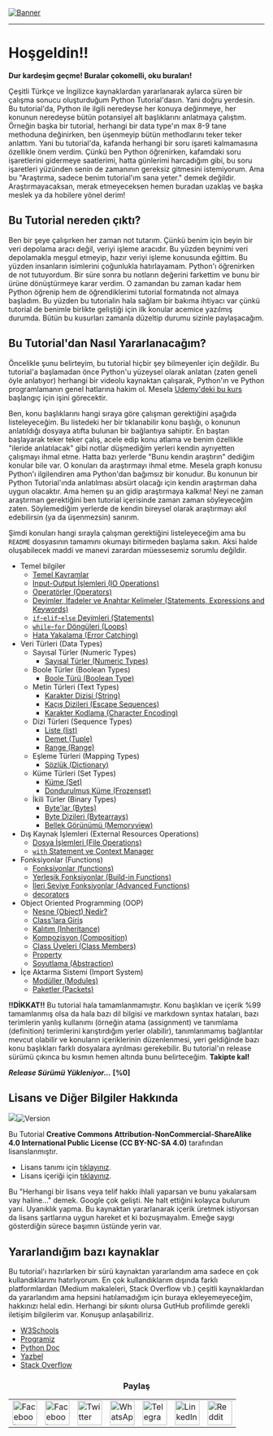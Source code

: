 
[![Banner](https://github.com/myygunduz/My-Blender-Works/blob/main/assets/specialedition/python-eğitimi-video.gif)](https://github.com/myygunduz)

<hr>

# Hoşgeldin!!

**Dur kardeşim geçme! Buralar çokomelli, oku buraları!**

Çeşitli Türkçe ve İngilizce kaynaklardan yararlanarak aylarca süren bir çalışma sonucu oluşturduğum Python Tutorial'dasın. Yani doğru yerdesin. Bu tutorial'da, Python ile ilgili neredeyse her konuya değinmeye, her konunun neredeyse bütün potansiyel alt başlıklarını anlatmaya çalıştım. Örneğin başka bir tutorial, herhangi bir data type'ın max 8-9 tane methoduna değinirken, ben üşenmeyip bütün methodlarını teker teker anlattım. Yani bu tutorial'da, kafanda herhangi bir soru işareti kalmamasına özellikle önem verdim. Çünkü ben Python öğrenirken, kafamdaki soru işaretlerini gidermeye saatlerimi, hatta günlerimi harcadığım gibi, bu soru işaretleri yüzünden senin de zamanının gereksiz gitmesini istemiyorum. Ama bu "Araştırma, sadece benim tutorial'ım sana yeter." demek değildir. Araştırmayacaksan, merak etmeyeceksen hemen buradan uzaklaş ve başka meslek ya da hobilere yönel derim!

## Bu Tutorial nereden çıktı?

Ben bir şeye çalışırken her zaman not tutarım. Çünkü benim için beyin bir veri depolama aracı değil, veriyi işleme aracıdır. Bu yüzden beynimi veri depolamakla meşgul etmeyip, hazır veriyi işleme konusunda eğittim. Bu yüzden insanların isimlerini çoğunlukla hatırlayamam. Python'ı öğrenirken de not tutuyordum. Bir süre sonra bu notların değerini farkettim ve bunu bir ürüne dönüştürmeye karar verdim. O zamandan bu zaman kadar hem Python öğrenip hem de öğrendiklerimi tutorial formatında not almaya başladım. Bu yüzden bu tutorialin hala sağlam bir bakıma ihtiyacı var çünkü tutorial de benimle birlikte geliştiği için ilk konular acemice yazılmış durumda. Bütün bu kusurları zamanla düzeltip durumu sizinle paylaşacağım.

## Bu Tutorial'dan Nasıl Yararlanacağım?

Öncelikle şunu belirteyim, bu tutorial hiçbir şey bilmeyenler için değildir. Bu tutorial'a başlamadan önce Python'u yüzeysel olarak anlatan (zaten geneli öyle anlatıyor) herhangi bir videolu kaynaktan çalışarak, Python'ın ve Python programlamanın genel hatlarına hakim ol. Mesela [Udemy'deki bu kurs](https://www.udemy.com/course/sifirdan-ileri-seviyeye-python/) başlangıç için işini görecektir.

Ben, konu başlıklarını hangi sıraya göre çalışman gerektiğini aşağıda listeleyeceğim. Bu listedeki her bir tıklanabilir konu başlığı, o konunun anlatıldığı dosyaya atıfta bulunan bir bağlantıya sahiptir. En baştan başlayarak teker teker çalış, acele edip konu atlama ve benim özellikle "ileride anlatılacak" gibi notlar düşmediğim yerleri kendin ayrıyetten çalışmayı ihmal etme. Hatta bazı yerlerde "Bunu kendin araştırın" dediğim konular bile var. O konuları da araştırmayı ihmal etme. Mesela graph konusu Python'ı ilgilendiren ama Python'dan bağımsız bir konudur. Bu konunun bir Python Tutorial'ında anlatılması absürt olacağı için kendin araştırman daha uygun olacaktır. Ama hemen şu an gidip araştırmaya kalkma! Neyi ne zaman araştırman gerektiğini ben tutorial içerisinde zaman zaman söyleyeceğim zaten. Söylemediğim yerlerde de kendin bireysel olarak araştırmayı akıl edebilirsin (ya da üşenmezsin) sanırım.

Şimdi konuları hangi sırayla çalışman gerektiğini listeleyeceğim ama bu `README` dosyasının tamamını okumayı bitirmeden başlama sakın. Aksi halde oluşabilecek maddi ve manevi zarardan müessesemiz sorumlu değildir.
- Temel bilgiler
    - [Temel Kavramlar](https://github.com/e-k-eyupoglu/python_tutorial/blob/main/python_tutorial/basic_concepts.md)
    - [Input-Output İşlemleri (IO Operations)](https://github.com/e-k-eyupoglu/python_tutorial/blob/main/python_tutorial/IO.md)
    - [Operatörler (Operators)](https://github.com/e-k-eyupoglu/python_tutorial/blob/main/python_tutorial/operators.md)
    - [Deyimler, İfadeler ve Anahtar Kelimeler (Statements, Expressions and Keywords)](https://github.com/e-k-eyupoglu/python_tutorial/blob/main/python_tutorial/statements/statements_and_keywords.md)
    - [`if`-`elif`-`else` Deyimleri (Statements)](https://github.com/e-k-eyupoglu/python_tutorial/blob/main/python_tutorial/statements/if-elif-else.md)
    - [`while`-`for` Döngüleri (Loops)](https://github.com/e-k-eyupoglu/python_tutorial/blob/main/python_tutorial/statements/while-for_loops.md)
    - [Hata Yakalama (Error Catching)](https://github.com/e-k-eyupoglu/python_tutorial/blob/main/python_tutorial/statements/error_catching.md)
- Veri Türleri (Data Types)
    - Sayısal Türler (Numeric Types)
        - [Sayısal Türler (Numeric Types)](https://github.com/e-k-eyupoglu/python_tutorial/blob/main/python_tutorial/data_types/numeric_types/numeric_types.md)
    - Boole Türler (Boolean Types)
        - [Boole Türü (Boolean Type)](https://github.com/e-k-eyupoglu/python_tutorial/blob/main/python_tutorial/data_types/boolean_types/bool.md)
    - Metin Türleri (Text Types)
        - [Karakter Dizisi (String)](https://github.com/e-k-eyupoglu/python_tutorial/blob/main/python_tutorial/data_types/text_type/string.md)
        - [Kaçış Dizileri (Escape Sequences)](https://github.com/e-k-eyupoglu/python_tutorial/blob/main/python_tutorial/data_types/text_type/escape_sequences.md)
        - [Karakter Kodlama (Character Encoding)](https://github.com/e-k-eyupoglu/python_tutorial/blob/main/python_tutorial/data_types/text_type/character_encoding.md)
    - Dizi Türleri (Sequence Types)
        - [Liste (list)](https://github.com/e-k-eyupoglu/python_tutorial/blob/main/python_tutorial/data_types/sequence_types/list.md)
        - [Demet (Tuple)](https://github.com/e-k-eyupoglu/python_tutorial/blob/main/python_tutorial/data_types/sequence_types/tuple.md)
        - [Range (Range)](https://github.com/e-k-eyupoglu/python_tutorial/blob/main/python_tutorial/data_types/sequence_types/range.md)
    - Eşleme Türleri (Mapping Types)
        - [Sözlük (Dictionary)](https://github.com/e-k-eyupoglu/python_tutorial/blob/main/python_tutorial/data_types/mapping_type/dictionary.md)
    - Küme Türleri (Set Types)
        - [Küme (Set)](https://github.com/e-k-eyupoglu/python_tutorial/blob/main/python_tutorial/data_types/set_types/set.md)
        - [Dondurulmuş Küme (Frozenset)](https://github.com/e-k-eyupoglu/python_tutorial/blob/main/python_tutorial/data_types/set_types/frozenset.md)
    - İkili Türler (Binary Types)
        - [Byte'lar (Bytes)](https://github.com/e-k-eyupoglu/python_tutorial/blob/main/python_tutorial/data_types/binary_types/bytes.md)
        - [Byte Dizileri (Bytearrays)](https://github.com/e-k-eyupoglu/python_tutorial/blob/main/python_tutorial/data_types/binary_types/bytearrays.md)
        - [Bellek Görünümü (Memoryview)](https://github.com/e-k-eyupoglu/python_tutorial/blob/main/python_tutorial/data_types/binary_types/memoryview.md)
- Dış Kaynak İşlemleri (External Resources Operations)
    - [Dosya İşlemleri (File Operations)](https://github.com/e-k-eyupoglu/python_tutorial/blob/main/python_tutorial/file_operations.md)
    - [`with` Statement ve Context Manager](https://github.com/e-k-eyupoglu/python_tutorial/blob/main/python_tutorial/statements/with_ve_context_manager.md)
- Fonksiyonlar (Functions)
    - [Fonksiyonlar (functions)](https://github.com/e-k-eyupoglu/python_tutorial/blob/main/python_tutorial/fonksiyonlar/functions.md)
    - [Yerleşik Fonksiyonlar (Build-in Functions)](https://github.com/e-k-eyupoglu/python_tutorial/blob/main/python_tutorial/fonksiyonlar/build-in_functions.md)
    - [İleri Seviye Fonksiyonlar (Advanced Functions)](https://github.com/e-k-eyupoglu/python_tutorial/blob/main/python_tutorial/fonksiyonlar/advanced_functions.md)
    - [decorators](https://github.com/e-k-eyupoglu/python_tutorial/blob/main/python_tutorial/fonksiyonlar/decorators.md)
- Object Oriented Programming (OOP)
    - [Nesne (Object) Nedir?](https://github.com/e-k-eyupoglu/python_tutorial/blob/main/python_tutorial/OOP/what_is_object.md)
    - [Class'lara Giriş](https://github.com/e-k-eyupoglu/python_tutorial/blob/main/python_tutorial/OOP/beginning_of_classes.md)
    - [Kalıtım (Inheritance)](https://github.com/e-k-eyupoglu/python_tutorial/blob/main/python_tutorial/OOP/Inheritance.md)
    - [Kompozisyon (Composition)](https://github.com/e-k-eyupoglu/python_tutorial/blob/main/python_tutorial/OOP/composition.md)
    - [Class Üyeleri (Class Members)](https://github.com/e-k-eyupoglu/python_tutorial/blob/main/python_tutorial/OOP/class_members.md)
    - [Property](https://github.com/e-k-eyupoglu/python_tutorial/blob/main/python_tutorial/OOP/property.md)
    - [Soyutlama (Abstraction)](https://github.com/e-k-eyupoglu/python_tutorial/blob/main/python_tutorial/OOP/abstract.md)
- İçe Aktarma Sistemi (Import System)
    - [Modüller (Modules)](https://github.com/e-k-eyupoglu/python_tutorial/blob/main/python_tutorial/modules.md)
    - [Paketler (Packets)](https://github.com/e-k-eyupoglu/python_tutorial/blob/main/python_tutorial/packets.md)

**!!DİKKAT!!** Bu tutorial hala tamamlanmamıştır. Konu başlıkları ve içerik %99 tamamlanmış olsa da hala bazı dil bilgisi ve markdown syntax hataları, bazı terimlerin yanlış kullanımı (örneğin atama (assignment) ve tanımlama (definition) terimlerini karıştırdığım yerler olabilir), tanımlanmamış bağlantılar mevcut olabilir ve konuların içeriklerinin düzenlenmesi, yeri geldiğinde bazı konu başlıkları farklı dosyalara ayrılması gerekebilir. Bu tutorial'ın release sürümü çıkınca bu kısmın hemen altında bunu belirteceğim. **Takipte kal!**

***Release Sürümü Yükleniyor...*** **[%0]**

## Lisans ve Diğer Bilgiler Hakkında

![](https://img.shields.io/static/v1?label=&message=Python&style=flat-square&logo=python&labelColor=346b9a&color=346b9a&logoColor=ffffff)![Version](https://img.shields.io/static/v1?label=Version&message=3.9.2&style=flat-square&labelColor=green&color=green)

Bu Tutorial **Creative Commons Attribution-NonCommercial-ShareAlike 4.0 International Public License (CC BY-NC-SA 4.0)** tarafından lisanslanmıştır.
- Lisans tanımı için [tıklayınız](https://creativecommons.org/licenses/by-nc-sa/4.0/).
- Lisans içeriği için [tıklayınız](https://creativecommons.org/licenses/by-nc-sa/4.0/legalcode).

Bu "Herhangi bir lisans veya telif hakkı ihlali yaparsan ve bunu yakalarsam vay haline..." demek. Google çok gelişti. Ne halt ettiğini kolayca bulurum yani. Uyanıklık yapma. Bu kaynaktan yararlanarak içerik üretmek istiyorsan da lisans şartlarına uygun hareket et ki bozuşmayalım. Emeğe saygı gösterdiğin sürece başımın üstünde yerin var.

## Yararlandığım bazı kaynaklar

Bu tutorial'ı hazırlarken bir sürü kaynaktan yararlandım ama sadece en çok kullandıklarımı hatırlıyorum. En çok kullandıklarım dışında farklı platformlardan (Medium makaleleri, Stack Overflow vb.) çeşitli kaynaklardan da yararlandım ama hepsini hatılamadığım için buraya ekleyemeyeceğim, hakkınızı helal edin. Herhangi bir sıkıntı olursa GutHub profilimde gerekli iletişim bilgilerim var. Konuşup anlaşabiliriz.

- [W3Schools](https://www.w3schools.com/python/)
- [Programiz](https://www.programiz.com/python-programming)
- [Python Doc](https://docs.python.org/3/)
- [Yazbel](https://python-istihza.yazbel.com/)
- [Stack Overflow](https://stackoverflow.com/)

<h3 align='center'> Paylaş </h3>

<table align='center'>
	<tr>
		<td>
			<a href="https://web.facebook.com/sharer.php?t=Güzel%20bir%20Python%20eğitimi%20buldum%20bir%20göz%20at&u=https://github.com/e-k-eyupoglu/python_tutorial&_rdc=1&_rdr">
				<img src="https://github.com/gayanvoice/github-active-users-monitor/raw/master/public/images/icons/facebook.svg" height="48" width="48" alt="Facebook"/>
			</a>
		</td>
		<td>
			<a href="https://www.facebook.com/dialog/send?link=https://github.com/e-k-eyupoglu/python_tutorial&app_id=291494419107518&redirect_uri=https://github.com/e-k-eyupoglu/python_tutorial">
				<img src="https://github.com/gayanvoice/github-active-users-monitor/raw/master/public/images/icons/facebook_messenger.svg" height="48" width="48" alt="Facebook Messenger"/>
			</a>
		</td>
		<td>
			<a href="https://twitter.com/intent/tweet?text=Güzel%20bir%20Python%20eğitimi%20buldum%20bir%20göz%20at&url=https://github.com/e-k-eyupoglu/python_tutorial">
				<img src="https://github.com/gayanvoice/github-active-users-monitor/raw/master/public/images/icons/twitter.svg" height="48" width="48" alt="Twitter"/>
			</a>
		</td>
		<td>
			<a href="https://web.whatsapp.com/send?text=Güzel%20bir%20Python%20eğitimi%20buldum%20bir%20göz%20at https://github.com/e-k-eyupoglu/python_tutorial">
				<img src="https://github.com/gayanvoice/github-active-users-monitor/blob/master/public/images/icons/whatsapp.svg" height="48" width="48" alt="WhatsApp"/>
			</a>
		</td>
		<td>
			<a href="https://t.me/share/url?url=https://github.com/e-k-eyupoglu/python_tutorial&text=Güzel%20bir%20Python%20eğitimi%20buldum%20bir%20göz%20at">
				<img src="https://github.com/gayanvoice/github-active-users-monitor/blob/master/public/images/icons/telegram.svg" height="48" width="48" alt="Telegram"/>
			</a>
		</td>
		<td>
			<a href="https://www.linkedin.com/shareArticle?title=Güzel%20bir%20Python%20eğitimi%20buldum%20bir%20göz%20at&url=https://github.com/e-k-eyupoglu/python_tutorial">
				<img src="https://github.com/gayanvoice/github-active-users-monitor/blob/master/public/images/icons/linkedin.svg" height="48" width="48" alt="LinkedIn"/>
			</a>
		</td>
		<td>
			<a href="https://www.reddit.com/submit?title=Güzel%20bir%20Python%20eğitimi%20buldum%20bir%20göz%20at&url=https://github.com/e-k-eyupoglu/python_tutorial">
				<img src="https://github.com/gayanvoice/github-active-users-monitor/blob/master/public/images/icons/reddit.svg" height="48" width="48" alt="Reddit"/>
			</a>
		</td>
	</tr>
</table>